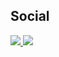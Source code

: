 
## Social 
<div> 
  <a href = "mailto:korostelevm@gmail.com" target="_blank">
    <img src="https://img.shields.io/badge/gmail-0078D4?style=for-the-badge&logo=gmail&logoColor=white">
  </a>
  <a href="https://www.linkedin.com/in/michaelkorostelev/" target="_blank">
    <img src="https://img.shields.io/badge/-LinkedIn-%230077B5?style=for-the-badge&logo=linkedin&logoColor=white">
  </a> 
</div><br>
